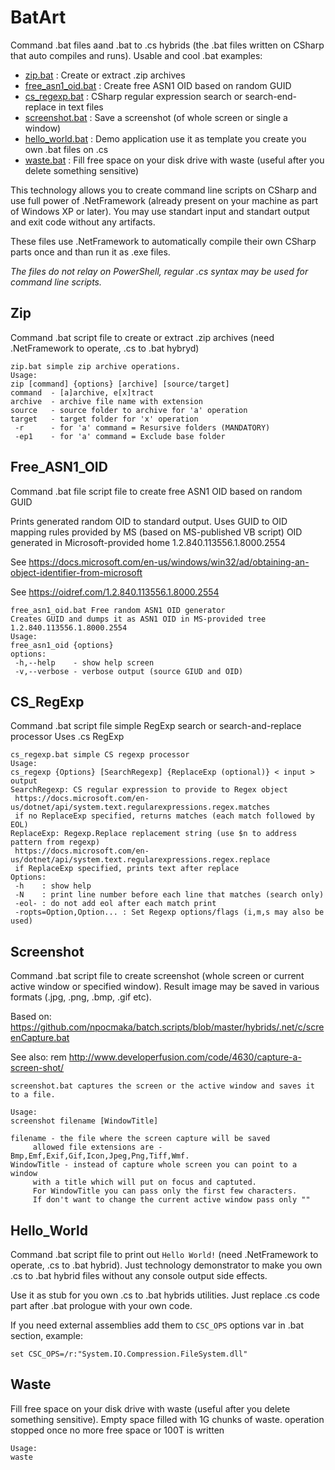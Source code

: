# BatArt
Command .bat files aand .bat to .cs hybrids (the .bat files written on CSharp that auto compiles and runs).
Usable and cool .bat examples:

- [zip.bat](#Zip) : Create or extract .zip archives
- [free_asn1_oid.bat](#Free_ASN1_OID) : Create free ASN1 OID based on random GUID
- [cs_regexp.bat](#CS_RegExp) : CSharp regular expression search or search-end-replace in text files
- [screenshot.bat](#Screenshot) : Save a screenshot (of whole screen or single a window)
- [hello_world.bat](#Hello_World) : Demo application use it as template you create you own .bat files on .cs
- [waste.bat](#Waste) : Fill free space on your disk drive with waste (useful after you delete something sensitive)

This technology allows you to create command line scripts on CSharp and use full power of .NetFramework (already present on your machine as part of Windows XP or later). You may use standart input and standart output and exit code without any artifacts. 

These files use .NetFramework to automatically compile their own CSharp parts once and than run it as .exe files.

*The files do not relay on PowerShell, regular .cs syntax may be used for command line scripts.*

## Zip
Command .bat script file to create or extract .zip archives (need .NetFramework to operate, .cs to .bat hybryd)
```
zip.bat simple zip archive operations.
Usage:
zip [command] {options} [archive] [source/target]
command  - [a]archive, e[x]tract
archive  - archive file name with extension
source   - source folder to archive for 'a' operation
target   - target folder for 'x' operation
 -r      - for 'a' command = Resursive folders (MANDATORY)
 -ep1    - for 'a' command = Exclude base folder
```

## Free_ASN1_OID
Command .bat file script file to create free ASN1 OID based on random GUID

Prints generated random OID to standard output. 
Uses GUID to OID mapping rules provided by MS (based on MS-published VB script)
OID generated in Microsoft-provided home 1.2.840.113556.1.8000.2554

See https://docs.microsoft.com/en-us/windows/win32/ad/obtaining-an-object-identifier-from-microsoft

See https://oidref.com/1.2.840.113556.1.8000.2554

```
free_asn1_oid.bat Free random ASN1 OID generator
Creates GUID and dumps it as ASN1 OID in MS-provided tree 1.2.840.113556.1.8000.2554
Usage:
free_asn1_oid {options}
options:
 -h,--help    - show help screen
 -v,--verbose - verbose output (source GIUD and OID)
```

## CS_RegExp

Command .bat script file simple RegExp search or search-and-replace processor
Uses .cs RegExp

```
cs_regexp.bat simple CS regexp processor
Usage:
cs_regexp {Options} [SearchRegexp] {ReplaceExp (optional)} < input > output
SearchRegexp: CS regular expression to provide to Regex object
 https://docs.microsoft.com/en-us/dotnet/api/system.text.regularexpressions.regex.matches
 if no ReplaceExp specified, returns matches (each match followed by EOL)
ReplaceExp: Regexp.Replace replacement string (use $n to address pattern from regexp)
 https://docs.microsoft.com/en-us/dotnet/api/system.text.regularexpressions.regex.replace
 if ReplaceExp specified, prints text after replace
Options:
 -h    : show help
 -N    : print line number before each line that matches (search only)
 -eol- : do not add eol after each match print
 -ropts=Option,Option... : Set Regexp options/flags (i,m,s may also be used)
```

## Screenshot

Command .bat script file to create screenshot (whole screen or current active window or specified window).
Result image may be saved in various formats (.jpg, .png, .bmp, .gif etc).

Based on:
https://github.com/npocmaka/batch.scripts/blob/master/hybrids/.net/c/screenCapture.bat

See also:
rem http://www.developerfusion.com/code/4630/capture-a-screen-shot/

```
screenshot.bat captures the screen or the active window and saves it to a file.

Usage:
screenshot filename [WindowTitle]

filename - the file where the screen capture will be saved
     allowed file extensions are - Bmp,Emf,Exif,Gif,Icon,Jpeg,Png,Tiff,Wmf.
WindowTitle - instead of capture whole screen you can point to a window 
     with a title which will put on focus and captuted.
     For WindowTitle you can pass only the first few characters.
     If don't want to change the current active window pass only ""
```

## Hello_World

Command .bat script file to print out `Hello World!` (need .NetFramework to operate, .cs to .bat hybrid).
Just technology demonstrator to make you own .cs to .bat hybrid files without any console output side effects.

Use it as stub for you own .cs to .bat hybrids utilities.
Just replace .cs code part after .bat prologue with your own code. 

If you need external assemblies add them to `CSC_OPS` options var in .bat section, example: 
```
set CSC_OPS=/r:"System.IO.Compression.FileSystem.dll"
```

## Waste

Fill free space on your disk drive with waste (useful after you delete something sensitive).
Empty space filled with 1G chunks of waste. operation stopped once no more free space or 100T is written

```
Usage:
waste
```



